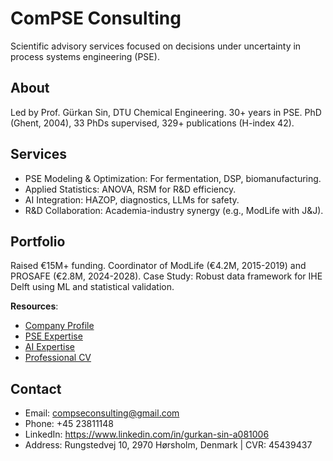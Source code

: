# ComPSE Consulting

Scientific advisory services focused on decisions under uncertainty in process systems engineering (PSE).

## About
Led by Prof. Gürkan Sin, DTU Chemical Engineering. 30+ years in PSE. PhD (Ghent, 2004), 33 PhDs supervised, 329+ publications (H-index 42).

## Services
- PSE Modeling & Optimization: For fermentation, DSP, biomanufacturing.
- Applied Statistics: ANOVA, RSM for R&D efficiency.
- AI Integration: HAZOP, diagnostics, LLMs for safety.
- R&D Collaboration: Academia-industry synergy (e.g., ModLife with J&J).

## Portfolio
Raised €15M+ funding. Coordinator of ModLife (€4.2M, 2015-2019) and PROSAFE (€2.8M, 2024-2028). Case Study: Robust data framework for IHE Delft using ML and statistical validation.

**Resources**:
- [Company Profile](https://raw.githubusercontent.com/compse-consulting/compse-tools/main/assets/ComPSE_ConsultingDK.pdf)
- [PSE Expertise](https://raw.githubusercontent.com/compse-consulting/compse-tools/main/assets/BusinessCV_PSEExpertise.pdf)
- [AI Expertise](https://raw.githubusercontent.com/compse-consulting/compse-tools/main/assets/BusinessCV_EmergingTechExpertise.pdf)
- [Professional CV](https://raw.githubusercontent.com/compse-consulting/compse-tools/main/assets/BriefCV_GSin_July2024.pdf)

## Contact
- Email: compseconsulting@gmail.com
- Phone: +45 23811148
- LinkedIn: https://www.linkedin.com/in/gurkan-sin-a081006
- Address: Rungstedvej 10, 2970 Hørsholm, Denmark | CVR: 45439437
